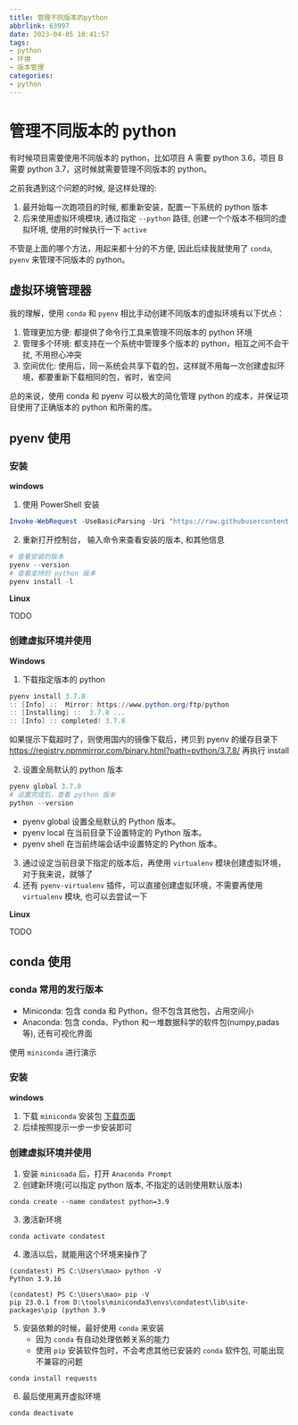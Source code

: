 ```yaml
---
title: 管理不同版本的python
abbrlink: 63997
date: 2023-04-05 10:41:57
tags:
- python
- 环境
- 版本管理
categories:
- python
---
```


# 管理不同版本的 python

有时候项目需要使用不同版本的 python，比如项目 A 需要 python 3.6，项目 B 需要 python 3.7，这时候就需要管理不同版本的 python。

之前我遇到这个问题的时候, 是这样处理的:

1. 最开始每一次跑项目的时候, 都重新安装，配置一下系统的 python 版本
2. 后来使用虚拟环境模块, 通过指定 `--python` 路径, 创建一个个版本不相同的虚拟环境, 使用的时候执行一下 `active`

不管是上面的哪个方法，用起来都十分的不方便, 因此后续我就使用了 `conda`,  `pyenv` 来管理不同版本的 python。

## 虚拟环境管理器

我的理解，使用 `conda` 和 `pyenv` 相比手动创建不同版本的虚拟环境有以下优点：

1. 管理更加方便: 都提供了命令行工具来管理不同版本的 python 环境
2. 管理多个环境: 都支持在一个系统中管理多个版本的 python，相互之间不会干扰, 不用担心冲突
3. 空间优化: 使用后，同一系统会共享下载的包，这样就不用每一次创建虚拟环境，都要重新下载相同的包，省时，省空间

总的来说，使用 conda 和 pyenv 可以极大的简化管理 python 的成本，并保证项目使用了正确版本的 python 和所需的库。

## pyenv 使用

### 安装

**windows**

1. 使用 PowerShell 安装
```powershell
Invoke-WebRequest -UseBasicParsing -Uri "https://raw.githubusercontent.com/pyenv-win/pyenv-win/master/pyenv-win/install-pyenv-win.ps1" -OutFile "./install-pyenv-win.ps1"; &"./install-pyenv-win.ps1"
```

2. 重新打开控制台， 输入命令来查看安装的版本, 和其他信息
```powershell
# 查看安装的版本
pyenv --version
# 查看支持的 python 版本
pyenv install -l
```

**Linux**

TODO

### 创建虚拟环境并使用

**Windows**

1. 下载指定版本的 python
```powershell
pyenv install 3.7.8
:: [Info] ::  Mirror: https://www.python.org/ftp/python
:: [Installing] ::  3.7.8 ...
:: [Info] :: completed! 3.7.8
```
如果提示下载超时了，则使用国内的镜像下载后，拷贝到 pyenv 的缓存目录下 https://registry.npmmirror.com/binary.html?path=python/3.7.8/ 再执行 install

2. 设置全局默认的 python 版本
```powershell
pyenv global 3.7.8
# 设置完成后，查看 python 版本 
python --version
```

- pyenv global <version> 设置全局默认的 Python 版本。
- pyenv local <version> 在当前目录下设置特定的 Python 版本。
- pyenv shell <version> 在当前终端会话中设置特定的 Python 版本。

3. 通过设定当前目录下指定的版本后，再使用 `virtualenv` 模块创建虚拟环境，对于我来说，就够了
4. 还有 `pyenv-virtualenv` 插件，可以直接创建虚拟环境，不需要再使用 `virtualenv` 模块, 也可以去尝试一下


**Linux**

TODO

## conda 使用

### conda 常用的发行版本

- Miniconda: 包含 conda 和 Python，但不包含其他包，占用空间小
- Anaconda: 包含 conda、Python 和一堆数据科学的软件包(numpy,padas 等), 还有可视化界面

使用 `miniconda` 进行演示

### 安装

**windows**

1. 下载 `miniconda` 安装包 [下载页面](https://docs.conda.io/en/latest/miniconda.html)
2. 后续按照提示一步一步安装即可

### 创建虚拟环境并使用

1. 安装 `minicoada` 后，打开 `Anaconda Prompt`
2. 创建新环境(可以指定 python 版本, 不指定的话则使用默认版本)
```shell
conda create --name condatest python=3.9
```
3. 激活新环境
```shell
conda activate condatest
```
4. 激活以后，就能用这个环境来操作了
```shell
(condatest) PS C:\Users\mao> python -V
Python 3.9.16

(condatest) PS C:\Users\mao> pip -V
pip 23.0.1 from D:\tools\miniconda3\envs\condatest\lib\site-packages\pip (python 3.9
```
5. 安装依赖的时候，最好使用 `conda` 来安装
    - 因为 `conda` 有自动处理依赖关系的能力
    - 使用 `pip` 安装软件包时，不会考虑其他已安装的 `conda` 软件包, 可能出现不兼容的问题
```shell
conda install requests
```
6. 最后使用离开虚拟环境
```shell
conda deactivate
```
